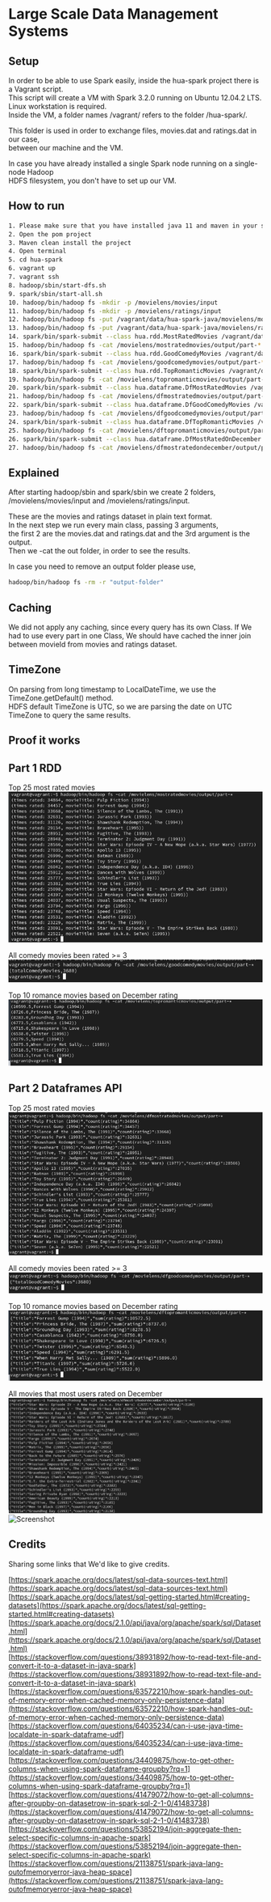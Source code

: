 # Large Scale Data Management Systems

## Setup
In order to be able to use Spark easily, inside the hua-spark project there is a Vagrant script.<br />
This script will create a VM with Spark 3.2.0 running on Ubuntu 12.04.2 LTS. <br />
Linux workstation is required.<br />
Inside the VM, a folder names /vagrant/ refers to the folder /hua-spark/.<br />

This folder is used in order to exchange files, movies.dat and ratings.dat in our case,<br />
between our machine and the VM.<br />

In case you have already installed a single Spark node running on a single-node Hadoop <br />
HDFS filesystem, you don't have to set up our VM.<br />

## How to run
```bash
1. Please make sure that you have installed java 11 and maven in your system.
2. Open the pom project
3. Maven clean install the project
4. Open terminal
5. cd hua-spark
6. vagrant up
7. vagrant ssh
8. hadoop/sbin/start-dfs.sh
9. spark/sbin/start-all.sh
10. hadoop/bin/hadoop fs -mkdir -p /movielens/movies/input
11. hadoop/bin/hadoop fs -mkdir -p /movielens/ratings/input
12. hadoop/bin/hadoop fs -put /vagrant/data/hua-spark-java/movielens/movies.dat /movielens/movies/input
13. hadoop/bin/hadoop fs -put /vagrant/data/hua-spark-java/movielens/ratings.dat /movielens/ratings/input
14. spark/bin/spark-submit --class hua.rdd.MostRatedMovies /vagrant/data/hua-spark-java/target/hua-spark-java-1.0-SNAPSHOT.jar hdfs://localhost:54310/movielens/movies/input hdfs://localhost:54310/movielens/ratings/input hdfs://localhost:54310/movielens/mostratedmovies/output
15. hadoop/bin/hadoop fs -cat /movielens/mostratedmovies/output/part-*
16. spark/bin/spark-submit --class hua.rdd.GoodComedyMovies /vagrant/data/hua-spark-java/target/hua-spark-java-1.0-SNAPSHOT.jar hdfs://localhost:54310/movielens/movies/input hdfs://localhost:54310/movielens/ratings/input hdfs://localhost:54310/movielens/goodcomedymovies/output
17. hadoop/bin/hadoop fs -cat /movielens/goodcomedymovies/output/part-*
18. spark/bin/spark-submit --class hua.rdd.TopRomanticMovies /vagrant/data/hua-spark-java/target/hua-spark-java-1.0-SNAPSHOT.jar hdfs://localhost:54310/movielens/movies/input hdfs://localhost:54310/movielens/ratings/input hdfs://localhost:54310/movielens/topromanticmovies/output
19. hadoop/bin/hadoop fs -cat /movielens/topromanticmovies/output/part-*
20. spark/bin/spark-submit --class hua.dataframe.DfMostRatedMovies /vagrant/data/hua-spark-java/target/hua-spark-java-1.0-SNAPSHOT.jar hdfs://localhost:54310/movielens/movies/input hdfs://localhost:54310/movielens/ratings/input hdfs://localhost:54310/movielens/dfmostratedmovies/output
21. hadoop/bin/hadoop fs -cat /movielens/dfmostratedmovies/output/part-*
22. spark/bin/spark-submit --class hua.dataframe.DfGoodComedyMovies /vagrant/data/hua-spark-java/target/hua-spark-java-1.0-SNAPSHOT.jar hdfs://localhost:54310/movielens/movies/input hdfs://localhost:54310/movielens/ratings/input hdfs://localhost:54310/movielens/dfgoodcomedymovies/output
23. hadoop/bin/hadoop fs -cat /movielens/dfgoodcomedymovies/output/part-*
24. spark/bin/spark-submit --class hua.dataframe.DfTopRomanticMovies /vagrant/data/hua-spark-java/target/hua-spark-java-1.0-SNAPSHOT.jar hdfs://localhost:54310/movielens/movies/input hdfs://localhost:54310/movielens/ratings/input hdfs://localhost:54310/movielens/dftopromanticmovies/output
25. hadoop/bin/hadoop fs -cat /movielens/dftopromanticmovies/output/part-*
26. spark/bin/spark-submit --class hua.dataframe.DfMostRatedOnDecember /vagrant/data/hua-spark-java/target/hua-spark-java-1.0-SNAPSHOT.jar hdfs://localhost:54310/movielens/movies/input hdfs://localhost:54310/movielens/ratings/input hdfs://localhost:54310/movielens/dfmostratedondecember/output
27. hadoop/bin/hadoop fs -cat /movielens/dfmostratedondecember/output/part-*
```

## Explained
After starting hadoop/sbin and spark/sbin we create 2 folders, <br />
/movielens/movies/input and /movielens/ratings/input.

These are the movies and ratings dataset in plain text format.<br />
In the next step we run every main class, passing 3 arguments,<br />
the first 2 are the movies.dat and ratings.dat and the 3rd argument is the output.<br />
Then we -cat the out folder, in order to see the results.

In case you need to remove an output folder please use, <br />
```bash
hadoop/bin/hadoop fs -rm -r "output-folder"
```

## Caching
We did not apply any caching, since every query has its own Class.
If We had to use every part in one Class, We should have cached the inner join between movieId from movies and ratings dataset.

## TimeZone
On parsing from long timestamp to LocalDateTime, we use the TimeZone.getDefault() method. <br />
HDFS default TimeZone is UTC, so we are parsing the date on UTC TimeZone to query the same results.

## Proof it works
## Part 1 RDD
Top 25 most rated movies
![Screenshot](images/spark-part1-1.png)

All comedy movies been rated >= 3
![Screenshot](images/spark-part1-2.png)

Top 10 romance movies based on December rating
![Screenshot](images/spark-part1-3.png)

## Part 2 Dataframes API
Top 25 most rated movies
![Screenshot](images/spark-part2-1.png)

All comedy movies been rated >= 3
![Screenshot](images/spark-part2-2.png)

Top 10 romance movies based on December rating
![Screenshot](images/spark-part2-3.png)

All movies that most users rated on December
![Screenshot](images/spark-part2-4.1.png)
![Screenshot](images/spark-part2-2.2.png)

## Credits
Sharing some links that We'd like to give credits.

[https://spark.apache.org/docs/latest/sql-data-sources-text.html](https://spark.apache.org/docs/latest/sql-data-sources-text.html)<br />
[https://spark.apache.org/docs/latest/sql-getting-started.html#creating-datasets](https://spark.apache.org/docs/latest/sql-getting-started.html#creating-datasets)<br />
[https://spark.apache.org/docs/2.1.0/api/java/org/apache/spark/sql/Dataset.html](https://spark.apache.org/docs/2.1.0/api/java/org/apache/spark/sql/Dataset.html)<br />
[https://stackoverflow.com/questions/38931892/how-to-read-text-file-and-convert-it-to-a-dataset-in-java-spark](https://stackoverflow.com/questions/38931892/how-to-read-text-file-and-convert-it-to-a-dataset-in-java-spark)<br />
[https://stackoverflow.com/questions/63572210/how-spark-handles-out-of-memory-error-when-cached-memory-only-persistence-data](https://stackoverflow.com/questions/63572210/how-spark-handles-out-of-memory-error-when-cached-memory-only-persistence-data)<br />
[https://stackoverflow.com/questions/64035234/can-i-use-java-time-localdate-in-spark-dataframe-udf](https://stackoverflow.com/questions/64035234/can-i-use-java-time-localdate-in-spark-dataframe-udf)<br />
[https://stackoverflow.com/questions/34409875/how-to-get-other-columns-when-using-spark-dataframe-groupby?rq=1](https://stackoverflow.com/questions/34409875/how-to-get-other-columns-when-using-spark-dataframe-groupby?rq=1)<br />
[https://stackoverflow.com/questions/41479072/how-to-get-all-columns-after-groupby-on-datasetrow-in-spark-sql-2-1-0/41483738](https://stackoverflow.com/questions/41479072/how-to-get-all-columns-after-groupby-on-datasetrow-in-spark-sql-2-1-0/41483738)<br />
[https://stackoverflow.com/questions/53852194/join-aggregate-then-select-specific-columns-in-apache-spark](https://stackoverflow.com/questions/53852194/join-aggregate-then-select-specific-columns-in-apache-spark)<br />
[https://stackoverflow.com/questions/21138751/spark-java-lang-outofmemoryerror-java-heap-space](https://stackoverflow.com/questions/21138751/spark-java-lang-outofmemoryerror-java-heap-space)<br />